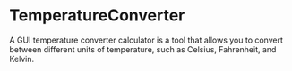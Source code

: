 # TemperatureConverter
A GUI temperature converter calculator is a tool that allows you to convert between different units of temperature, such as Celsius, Fahrenheit, and Kelvin.

